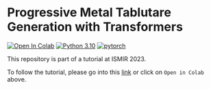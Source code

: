 # Progressive Metal Tablutare Generation with Transformers

[![Open In Colab](https://colab.research.google.com/assets/colab-badge.svg)](https://githubtocolab.com/otnemrasordep/progGP-ismir2023/blob/main/progmetaltabgenerator_ismir2023tutorial.ipynb)
[![Python 3.10](https://img.shields.io/badge/python-3.10-blue.svg)](https://www.python.org/downloads/release/python-310/)
[![pytorch](https://img.shields.io/badge/PyTorch-2.1.0-EE4C2C.svg?style=flat&logo=pytorch)](https://pytorch.org)

This repository is part of a tutorial at ISMIR 2023.
 
To follow the tutorial, please go into this [link](https://githubtocolab.com/otnemrasordep/progGP-ismir2023/blob/main/progmetaltabgenerator_ismir2023tutorial.ipynb) or click on ```Open in Colab``` above.
